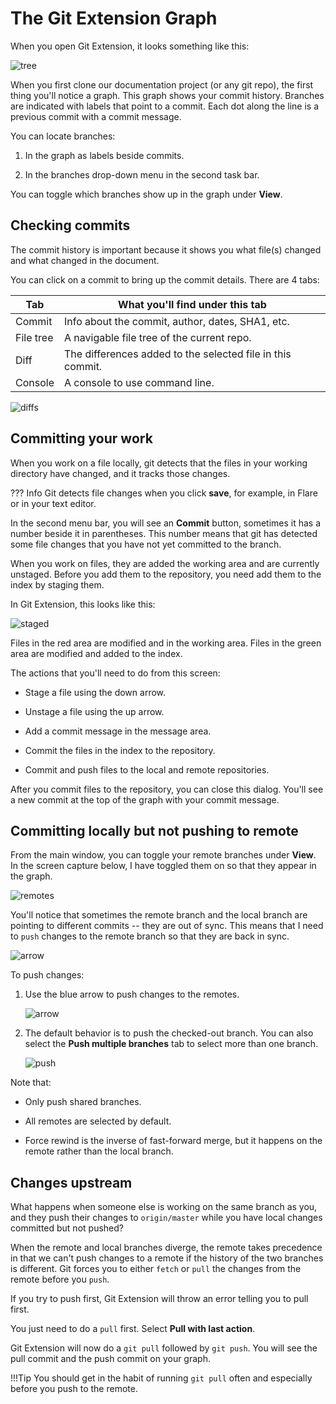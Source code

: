 # The Git Extension Graph

When you open Git Extension, it looks something like this:

![tree](images/gitext-rebase.png)

When you first clone our documentation project (or any git repo), the first thing you'll notice a graph. This graph shows your commit history. Branches are indicated with labels that point to a commit. Each dot along the line is a previous commit with a commit message.

You can locate branches:

1. In the graph as labels beside commits.

1. In the branches drop-down menu in the second task bar.

You can toggle which branches show up in the graph under **View**.

## Checking commits

The commit history is important because it shows you what file(s) changed and what changed in the document.

You can click on a commit to bring up the commit details. There are 4 tabs:

|Tab | What you'll find under this tab |
|---|---|
|Commit| Info about the commit, author, dates, SHA1, etc.|
|File tree | A navigable file tree of the current repo.|
|Diff | The differences added to the selected file in this commit.|
|Console | A console to use command line.|

![diffs](images/gitext-recommit1.png)

## Committing your work

When you work on a file locally, git detects that the files in your working directory have changed, and it tracks those changes.

??? Info
    Git detects file changes when you click **save**, for example, in Flare or in your text editor.

In the second menu bar, you will see an **Commit** button, sometimes it has a number beside it in parentheses. This number means that git has detected some file changes that you have not yet committed to the branch.

When you work on files, they are added the working area and are currently unstaged. Before you add them to the repository, you need add them to the index by staging them.

In Git Extension, this looks like this:

![staged](images/gitext-unstage2.png)

Files in the red area are modified and in the working area. Files in the green area are modified and added to the index.

The actions that you'll need to do from this screen:

* Stage a file using the down arrow.

* Unstage a file using the up arrow.

* Add a commit message in the message area.

* Commit the files in the index to the repository.

* Commit and push files to the local and remote repositories.

After you commit files to the repository, you can close this dialog. You'll see a new commit at the top of the graph with your commit message.

## Committing locally but not pushing to remote

From the main window, you can toggle your remote branches under **View**. In the screen capture below, I have toggled them on so that they appear in the graph.

![remotes](images/gitext-showonly.png)

You'll notice that sometimes the remote branch and the local branch are pointing to different commits -- they are out of sync. This means that I need to `push` changes to the remote branch so that they are back in sync.

![arrow](images/gitext-remote.png)

To push changes:

1. Use the blue arrow to push changes to the remotes.

    ![arrow](images/gitext-push.png)

1. The default behavior is to push the checked-out branch. You can also select the **Push multiple branches** tab to select more than one branch.

    ![push](images/gitext-pushDialog.png)

Note that:

* Only push shared branches.

* All remotes are selected by default.

* Force rewind is the inverse of fast-forward merge, but it happens on the remote rather   than the local branch.

## Changes upstream

What happens when someone else is working on the same branch as you, and they push their changes to `origin/master` while you have local changes committed but not pushed?

When the remote and local branches diverge, the remote takes precedence in that we can't push changes to a remote if the history of the two branches is different. Git forces you to either `fetch` or `pull` the changes from the remote before you `push`.

If you try to push first, Git Extension will throw an error telling you to pull first.

You just need to do a `pull` first. Select **Pull with last action**.

Git Extension will now do a `git pull` followed by `git push`. You will see the pull commit and the push commit on your graph.

!!!Tip
    You should get in the habit of running `git pull` often and especially before you push to the remote.